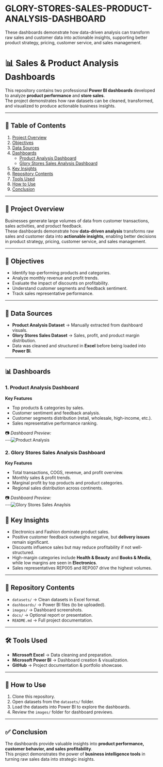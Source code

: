 # GLORY-STORES-SALES-PRODUCT-ANALYSIS-DASHBOARD

These dashboards demonstrate how data-driven analysis can transform raw sales and customer data into actionable insights, supporting better product strategy, pricing, customer service, and sales management.

# 📊 Sales & Product Analysis Dashboards

This repository contains two professional **Power BI dashboards** developed to analyze **product performance** and **store sales**.  
The project demonstrates how raw datasets can be cleaned, transformed, and visualized to produce actionable business insights.  

---

## 📑 Table of Contents
1. [Project Overview](#project-overview)
2. [Objectives](#objectives)
3. [Data Sources](#data-sources)
4. [Dashboards](#dashboards)
   - [Product Analysis Dashboard](#1-product-analysis-dashboard)
   - [Glory Stores Sales Analysis Dashboard](#2-glory-stores-sales-analysis-dashboard)
5. [Key Insights](#key-insights)
6. [Repository Contents](#repository-contents)
7. [Tools Used](#tools-used)
8. [How to Use](#how-to-use)
9. [Conclusion](#conclusion)

---

## 📌 Project Overview
Businesses generate large volumes of data from customer transactions, sales activities, and product feedback.  
These dashboards demonstrate how **data-driven analysis** transforms raw sales and customer data into **actionable insights**, enabling better decisions in product strategy, pricing, customer service, and sales management.

---

## 🎯 Objectives
- Identify top-performing products and categories.  
- Analyze monthly revenue and profit trends.  
- Evaluate the impact of discounts on profitability.  
- Understand customer segments and feedback sentiment.  
- Track sales representative performance.  

---

## 📂 Data Sources
- **Product Analysis Dataset** → Manually extracted from dashboard visuals.  
- **Glory Stores Sales Dataset** → Sales, profit, and product margin distribution.  
- Data was cleaned and structured in **Excel** before being loaded into **Power BI**.

---

## 📊 Dashboards

### 1. **Product Analysis Dashboard**
**Key Features**  
- Top products & categories by sales.  
- Customer sentiment and feedback analysis.  
- Customer segments distribution (retail, wholesale, high-income, etc.).  
- Sales representative performance ranking.  

📷 *Dashboard Preview:*  
---![Product Analysis](https://github.com/user-attachments/assets/64fe8922-bd96-4bb7-8982-f269e184c527)

### 2. **Glory Stores Sales Analysis Dashboard**
**Key Features**  
- Total transactions, COGS, revenue, and profit overview.  
- Monthly sales & profit trends.  
- Marginal profit by top products and product categories.  
- Regional sales distribution across continents.  

📷 *Dashboard Preview:*  
---![Glory Stores Sales Anaylsis](https://github.com/user-attachments/assets/190ba4f2-6413-47ed-910a-683a410eaef1)

## 🔑 Key Insights
- Electronics and Fashion dominate product sales.  
- Positive customer feedback outweighs negative, but **delivery issues** remain significant.  
- Discounts influence sales but may reduce profitability if not well-structured.  
- High-margin categories include **Health & Beauty** and **Books & Media**, while low margins are seen in **Electronics**.  
- Sales representatives REP005 and REP007 drive the highest volumes.  

---

## 📂 Repository Contents
- `datasets/` → Clean datasets in Excel format.  
- `dashboards/` → Power BI files (to be uploaded).  
- `images/` → Dashboard screenshots.  
- `docs/` → Optional report or presentation.  
- `README.md` → Full project documentation.  

---

## 🛠 Tools Used
- **Microsoft Excel** → Data cleaning and preparation.  
- **Microsoft Power BI** → Dashboard creation & visualization.  
- **GitHub** → Project documentation & portfolio showcase.  

---

## 🚀 How to Use
1. Clone this repository.  
2. Open datasets from the `datasets/` folder.  
3. Load the datasets into Power BI to explore the dashboards.  
4. Review the `images/` folder for dashboard previews.  

---

## ✅ Conclusion
The dashboards provide valuable insights into **product performance, customer behavior, and sales profitability**.  
This project demonstrates the power of **business intelligence tools** in turning raw sales data into strategic insights.  




